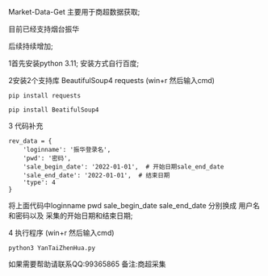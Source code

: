 Market-Data-Get
主要用于商超数据获取;

目前已经支持烟台振华

后续持续增加;

1首先安装python 3.11; 安装方式自行百度;

2安装2个支持库  BeautifulSoup4 requests  (win+r  然后输入cmd)

    pip install requests

    pip install BeatifulSoup4

3 代码补充

    rev_data = {
        'loginname': '振华登录名',
        'pwd': '密码',
        'sale_begin_date': '2022-01-01',  # 开始日期sale_end_date
        'sale_end_date': '2022-01-01',  # 结束日期
        'type': 4
    }
将上面代码中loginname pwd sale_begin_date sale_end_date 分别换成 用户名和密码以及 采集的开始日期和结束日期;

4 执行程序 (win+r  然后输入cmd)
    
    python3 YanTaiZhenHua.py

如果需要帮助请联系QQ:99365865 备注:商超采集
 
    




